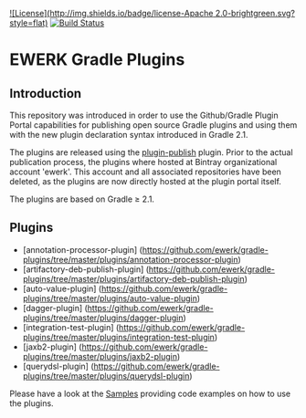 [![License](http://img.shields.io/badge/license-Apache 2.0-brightgreen.svg?style=flat)](http://www.apache.org/licenses/LICENSE-2.0) [![Build Status](http://img.shields.io/travis/ewerk/gradle-plugins.svg?style=flat)](https://travis-ci.org/ewerk/gradle-plugins)

# EWERK Gradle Plugins
## Introduction
This repository was introduced in order to use the Github/Gradle Plugin Portal
capabilities for publishing open source Gradle plugins and using them with the new plugin
declaration syntax introduced in Gradle 2.1.

The plugins are released using the [plugin-publish](https://plugins.gradle.org/plugin/com.gradle.plugin-publish) plugin.
Prior to the actual publication process, the plugins where hosted at Bintray organizational
account 'ewerk'. This account and all associated repositories have been deleted, as the plugins
are now directly hosted at the plugin portal itself.

The plugins are based on Gradle ≥ 2.1.

## Plugins
* [annotation-processor-plugin] (https://github.com/ewerk/gradle-plugins/tree/master/plugins/annotation-processor-plugin)
* [artifactory-deb-publish-plugin] (https://github.com/ewerk/gradle-plugins/tree/master/plugins/artifactory-deb-publish-plugin)
* [auto-value-plugin] (https://github.com/ewerk/gradle-plugins/tree/master/plugins/auto-value-plugin)
* [dagger-plugin] (https://github.com/ewerk/gradle-plugins/tree/master/plugins/dagger-plugin)
* [integration-test-plugin] (https://github.com/ewerk/gradle-plugins/tree/master/plugins/integration-test-plugin)
* [jaxb2-plugin] (https://github.com/ewerk/gradle-plugins/tree/master/plugins/jaxb2-plugin)
* [querydsl-plugin] (https://github.com/ewerk/gradle-plugins/tree/master/plugins/querydsl-plugin)

Please have a look at the [Samples](https://github.com/ewerk/gradle-plugins-samples) providing code examples on how to use the plugins.
